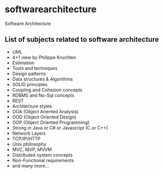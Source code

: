 # softwarearchitecture
Software Architecture
## List of subjects related to software architecture
- UML
- 4+1 view by Philippe Kruchten
- Estimation
- Tools and techniques
- Design patterns
- Data structures & Algorithms
- SOLID principles
- Coupling and Cohesion concepts
- RDBMS and No-Sql concepts
- REST
- Architecture styles
- OOA (Object Ariented Analysis)
- OOD (Object Oriented Design)
- OOP (Object Oriented Programming)
- Strong in Java or C# or Javascript (C or C++)
- Network Layers
- TCP/IP/HTTP
- Unix philosophy
- MVC, MVP, MVVM
- Distributed system concepts
- Non-Functional requirements
- and many more...
